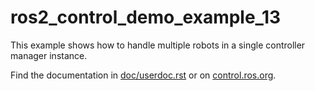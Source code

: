 # ros2_control_demo_example_13

   This example shows how to handle multiple robots in a single controller manager instance.

Find the documentation in [doc/userdoc.rst](doc/userdoc.rst) or on [control.ros.org](https://control.ros.org/master/doc/ros2_control_demos/example_13/doc/userdoc.html).
